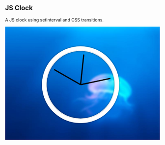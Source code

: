## JS Clock

A JS clock using setInterval and CSS transitions.

![Javacript 30 Challenge](../resources/02_js_clock.png)